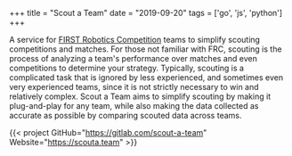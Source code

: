 +++
title = "Scout a Team"
date = "2019-09-20"
tags = ['go', 'js', 'python']
+++

A service for [FIRST Robotics Competition](https://www.firstinspires.org/robotics/frc) teams to simplify scouting competitions and matches.
For those not familiar with FRC, scouting is the process of analyzing a team's performance over matches and even competitions to determine your strategy.
Typically, scouting is a complicated task that is ignored by less experienced, and sometimes even very experienced teams, since it is not strictly necessary to win and relatively complex.
Scout a Team aims to simplify scouting by making it plug-and-play for any team, while also making the data collected as accurate as possible by comparing scouted data across teams.

{{< project GitHub="https://gitlab.com/scout-a-team" Website="https://scouta.team" >}}
